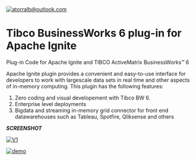 

<a href="http://">
  <img src="https://i.imgur.com/izW1D3U.png" title="tibco bw 6 apache ignite plugin" alt="atorralb@outlook.com">
</a>

<!-- [![conektorx](https://i.imgur.com/izW1D3U.png)](http://github.com/atorralb) -->

# Tibco BusinessWorks 6 plug-in for Apache Ignite

Plug-in Code for Apache Ignite and TIBCO ActiveMatrix BusinessWorks™ 6

Apache Ignite plugin provides a convenient and easy-to-use interface for developers to work with largescale data sets in real time and other aspects of in-memory computing. This plugin has the following features:
1. Zero coding and visual developement with Tibco BW 6.
2. Enterprise level deployments
3. Bigdata and streaming in-memory grid  connector for front end datawarehouses such as Tableau, Spotfire, Qliksense  and others


***SCREENSHOT***

[![V1](https://i.imgur.com/Yt0L1rX.jpg)]()

[![ demo](https://res.cloudinary.com/marcomontalbano/image/upload/v1586533871/video_to_markdown/images/youtube--fC14wk8e0Uo-c05b58ac6eb4c4700831b2b3070cd403.jpg)](https://www.youtube.com/watch?v=fC14wk8e0Uo " demo")
